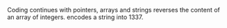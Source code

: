 Coding continues with pointers, arrays and strings
reverses the content of an array of integers.
encodes a string into 1337.
